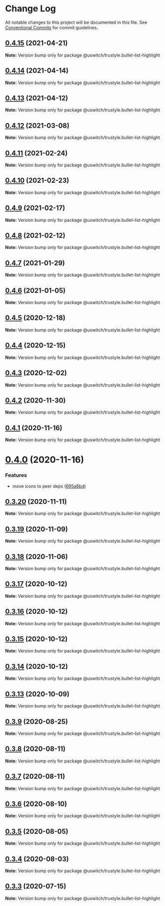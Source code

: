 # Change Log

All notable changes to this project will be documented in this file.
See [Conventional Commits](https://conventionalcommits.org) for commit guidelines.

## [0.4.15](https://github.com/uswitch/trustyle/compare/@uswitch/trustyle.bullet-list-highlight@0.4.14...@uswitch/trustyle.bullet-list-highlight@0.4.15) (2021-04-21)

**Note:** Version bump only for package @uswitch/trustyle.bullet-list-highlight





## [0.4.14](https://github.com/uswitch/trustyle/compare/@uswitch/trustyle.bullet-list-highlight@0.4.13...@uswitch/trustyle.bullet-list-highlight@0.4.14) (2021-04-14)

**Note:** Version bump only for package @uswitch/trustyle.bullet-list-highlight





## [0.4.13](https://github.com/uswitch/trustyle/compare/@uswitch/trustyle.bullet-list-highlight@0.4.12...@uswitch/trustyle.bullet-list-highlight@0.4.13) (2021-04-12)

**Note:** Version bump only for package @uswitch/trustyle.bullet-list-highlight





## [0.4.12](https://github.com/uswitch/trustyle/compare/@uswitch/trustyle.bullet-list-highlight@0.4.11...@uswitch/trustyle.bullet-list-highlight@0.4.12) (2021-03-08)

**Note:** Version bump only for package @uswitch/trustyle.bullet-list-highlight





## [0.4.11](https://github.com/uswitch/trustyle/compare/@uswitch/trustyle.bullet-list-highlight@0.4.9...@uswitch/trustyle.bullet-list-highlight@0.4.11) (2021-02-24)

**Note:** Version bump only for package @uswitch/trustyle.bullet-list-highlight






## [0.4.10](https://github.com/uswitch/trustyle/compare/@uswitch/trustyle.bullet-list-highlight@0.4.9...@uswitch/trustyle.bullet-list-highlight@0.4.10) (2021-02-23)

**Note:** Version bump only for package @uswitch/trustyle.bullet-list-highlight





## [0.4.9](https://github.com/uswitch/trustyle/compare/@uswitch/trustyle.bullet-list-highlight@0.4.8...@uswitch/trustyle.bullet-list-highlight@0.4.9) (2021-02-17)

**Note:** Version bump only for package @uswitch/trustyle.bullet-list-highlight





## [0.4.8](https://github.com/uswitch/trustyle/compare/@uswitch/trustyle.bullet-list-highlight@0.4.7...@uswitch/trustyle.bullet-list-highlight@0.4.8) (2021-02-12)

**Note:** Version bump only for package @uswitch/trustyle.bullet-list-highlight





## [0.4.7](https://github.com/uswitch/trustyle/compare/@uswitch/trustyle.bullet-list-highlight@0.4.6...@uswitch/trustyle.bullet-list-highlight@0.4.7) (2021-01-29)

**Note:** Version bump only for package @uswitch/trustyle.bullet-list-highlight





## [0.4.6](https://github.com/uswitch/trustyle/compare/@uswitch/trustyle.bullet-list-highlight@0.4.5...@uswitch/trustyle.bullet-list-highlight@0.4.6) (2021-01-05)

**Note:** Version bump only for package @uswitch/trustyle.bullet-list-highlight





## [0.4.5](https://github.com/uswitch/trustyle/compare/@uswitch/trustyle.bullet-list-highlight@0.4.4...@uswitch/trustyle.bullet-list-highlight@0.4.5) (2020-12-18)

**Note:** Version bump only for package @uswitch/trustyle.bullet-list-highlight





## [0.4.4](https://github.com/uswitch/trustyle/compare/@uswitch/trustyle.bullet-list-highlight@0.4.3...@uswitch/trustyle.bullet-list-highlight@0.4.4) (2020-12-15)

**Note:** Version bump only for package @uswitch/trustyle.bullet-list-highlight





## [0.4.3](https://github.com/uswitch/trustyle/compare/@uswitch/trustyle.bullet-list-highlight@0.4.2...@uswitch/trustyle.bullet-list-highlight@0.4.3) (2020-12-02)

**Note:** Version bump only for package @uswitch/trustyle.bullet-list-highlight





## [0.4.2](https://github.com/uswitch/trustyle/compare/@uswitch/trustyle.bullet-list-highlight@0.4.1...@uswitch/trustyle.bullet-list-highlight@0.4.2) (2020-11-30)

**Note:** Version bump only for package @uswitch/trustyle.bullet-list-highlight






## [0.4.1](https://github.com/uswitch/trustyle/compare/@uswitch/trustyle.bullet-list-highlight@0.4.0...@uswitch/trustyle.bullet-list-highlight@0.4.1) (2020-11-16)

**Note:** Version bump only for package @uswitch/trustyle.bullet-list-highlight





# [0.4.0](https://github.com/uswitch/trustyle/compare/@uswitch/trustyle.bullet-list-highlight@0.3.20...@uswitch/trustyle.bullet-list-highlight@0.4.0) (2020-11-16)


### Features

* move icons to peer deps ([695a6bd](https://github.com/uswitch/trustyle/commit/695a6bd))





## [0.3.20](https://github.com/uswitch/trustyle/compare/@uswitch/trustyle.bullet-list-highlight@0.3.19...@uswitch/trustyle.bullet-list-highlight@0.3.20) (2020-11-11)

**Note:** Version bump only for package @uswitch/trustyle.bullet-list-highlight





## [0.3.19](https://github.com/uswitch/trustyle/compare/@uswitch/trustyle.bullet-list-highlight@0.3.18...@uswitch/trustyle.bullet-list-highlight@0.3.19) (2020-11-09)

**Note:** Version bump only for package @uswitch/trustyle.bullet-list-highlight





## [0.3.18](https://github.com/uswitch/trustyle/compare/@uswitch/trustyle.bullet-list-highlight@0.3.17...@uswitch/trustyle.bullet-list-highlight@0.3.18) (2020-11-06)

**Note:** Version bump only for package @uswitch/trustyle.bullet-list-highlight





## [0.3.17](https://github.com/uswitch/trustyle/compare/@uswitch/trustyle.bullet-list-highlight@0.3.15...@uswitch/trustyle.bullet-list-highlight@0.3.17) (2020-10-12)

**Note:** Version bump only for package @uswitch/trustyle.bullet-list-highlight





## [0.3.16](https://github.com/uswitch/trustyle/compare/@uswitch/trustyle.bullet-list-highlight@0.3.15...@uswitch/trustyle.bullet-list-highlight@0.3.16) (2020-10-12)

**Note:** Version bump only for package @uswitch/trustyle.bullet-list-highlight





## [0.3.15](https://github.com/uswitch/trustyle/compare/@uswitch/trustyle.bullet-list-highlight@0.3.13...@uswitch/trustyle.bullet-list-highlight@0.3.15) (2020-10-12)

**Note:** Version bump only for package @uswitch/trustyle.bullet-list-highlight





## [0.3.14](https://github.com/uswitch/trustyle/compare/@uswitch/trustyle.bullet-list-highlight@0.3.13...@uswitch/trustyle.bullet-list-highlight@0.3.14) (2020-10-12)

**Note:** Version bump only for package @uswitch/trustyle.bullet-list-highlight





## [0.3.13](https://github.com/uswitch/trustyle/compare/@uswitch/trustyle.bullet-list-highlight@0.3.12...@uswitch/trustyle.bullet-list-highlight@0.3.13) (2020-10-09)

**Note:** Version bump only for package @uswitch/trustyle.bullet-list-highlight






## [0.3.9](https://github.com/uswitch/trustyle/compare/@uswitch/trustyle.bullet-list-highlight@0.3.8...@uswitch/trustyle.bullet-list-highlight@0.3.9) (2020-08-25)

**Note:** Version bump only for package @uswitch/trustyle.bullet-list-highlight





## [0.3.8](https://github.com/uswitch/trustyle/compare/@uswitch/trustyle.bullet-list-highlight@0.3.7...@uswitch/trustyle.bullet-list-highlight@0.3.8) (2020-08-11)

**Note:** Version bump only for package @uswitch/trustyle.bullet-list-highlight





## [0.3.7](https://github.com/uswitch/trustyle/compare/@uswitch/trustyle.bullet-list-highlight@0.3.6...@uswitch/trustyle.bullet-list-highlight@0.3.7) (2020-08-11)

**Note:** Version bump only for package @uswitch/trustyle.bullet-list-highlight





## [0.3.6](https://github.com/uswitch/trustyle/compare/@uswitch/trustyle.bullet-list-highlight@0.3.3...@uswitch/trustyle.bullet-list-highlight@0.3.6) (2020-08-10)

**Note:** Version bump only for package @uswitch/trustyle.bullet-list-highlight





## [0.3.5](https://github.com/uswitch/trustyle/compare/@uswitch/trustyle.bullet-list-highlight@0.3.3...@uswitch/trustyle.bullet-list-highlight@0.3.5) (2020-08-05)

**Note:** Version bump only for package @uswitch/trustyle.bullet-list-highlight





## [0.3.4](https://github.com/uswitch/trustyle/compare/@uswitch/trustyle.bullet-list-highlight@0.3.3...@uswitch/trustyle.bullet-list-highlight@0.3.4) (2020-08-03)

**Note:** Version bump only for package @uswitch/trustyle.bullet-list-highlight





## [0.3.3](https://github.com/uswitch/trustyle/compare/@uswitch/trustyle.bullet-list-highlight@0.3.2...@uswitch/trustyle.bullet-list-highlight@0.3.3) (2020-07-15)

**Note:** Version bump only for package @uswitch/trustyle.bullet-list-highlight
